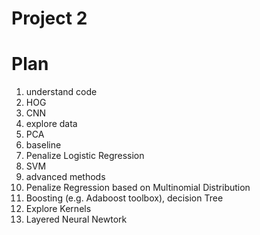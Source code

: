 # Project 2

Plan
=============
1. understand code
  1. HOG
  1. CNN
1. explore data
  1. PCA
1. baseline
  1. Penalize Logistic Regression
  1. SVM
1. advanced methods
  1. Penalize Regression based on Multinomial Distribution
  1. Boosting (e.g. Adaboost toolbox), decision Tree
  1. Explore Kernels
  1. Layered Neural Newtork
